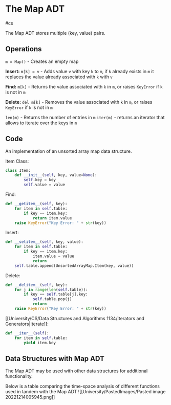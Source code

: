 # The Map ADT
#cs 


The Map ADT stores multiple (key, value) pairs.

## Operations

`m = Map()` - Creates an empty map

**Insert:**
`m[k] = v` - Adds value `v` with key `k` to `m`, if `k` already exists in `m` it replaces the value already associated with `k` with `v`

**Find:**
`m[k]` - Returns the value associated with `k` in `m`, or raises `KeyError` if `k` is not in `m` 

**Delete:**
`del m[k]` - Removes the value associated with `k` in `m`, or raises `KeyError` if `k` is not in `m`

`len(m)` - Returns the number of entries in `m`
`iter(m)` - returns an iterator that allows to iterate over the keys in `m`


## Code

An implementation of an unsorted array map data structure. 

Item Class:

```python
class Item:
    def __init__(self, key, value=None):
        self.key = key
        self.value = value
```

Find:
```python
def __getitem__(self, key):
    for item in self.table:
        if key == item.key:
            return item.value
    raise KeyError("Key Error: " + str(key))
```

Insert:
```python
def __setitem__(self, key, value):
    for item in self.table:
        if key == item.key:
            item.value = value
            return
    self.table.append(UnsortedArrayMap.Item(key, value))
```

Delete:
```python
def __delitem__(self, key):
    for j in range(len(self.table)):
        if key == self.table[j].key:
            self.table.pop(j)
            return
    raise KeyError("Key Error: " + str(key))
```

[[University/CS/Data Structures and Algorithms 1134/Iterators and Generators|Iterate]]:
```python
def __iter__(self):
    for item in self.table:
        yield item.key
```


## Data Structures with Map ADT

The Map ADT may be used with other data structures for additional functionality. 

Below is a table comparing the time-space analysis of different functions used in tandem with the Map ADT
![[University/PastedImages/Pasted image 20221214005945.png]]